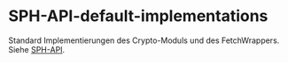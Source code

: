 # SPH-API-default-implementations
Standard Implementierungen des Crypto-Moduls und des FetchWrappers.
Siehe [SPH-API](https://www.npmjs.com/package/sph-api).